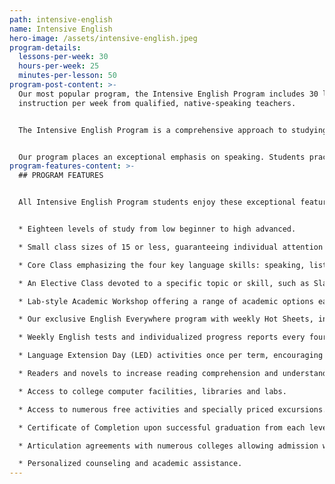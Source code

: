 ```yaml
---
path: intensive-english
name: Intensive English
hero-image: /assets/intensive-english.jpeg
program-details:
  lessons-per-week: 30
  hours-per-week: 25
  minutes-per-lesson: 50
program-post-content: >-
  Our most popular program, the Intensive English Program includes 30 lessons of
  instruction per week from qualified, native-speaking teachers.


  The Intensive English Program is a comprehensive approach to studying English. You'll have the advantage of three different classes: an integrated Core Class at one of 18 FLS levels, a focused elective class covering a specific skill or topic and an Academic Workshop to round out your school day.


  Our program places an exceptional emphasis on speaking. Students practice speaking skills frequently in class, receiving regular guidance and correction from their instructor.
program-features-content: >-
  ## PROGRAM FEATURES


  All Intensive English Program students enjoy these exceptional features:


  * Eighteen levels of study from low beginner to high advanced.

  * Small class sizes of 15 or less, guaranteeing individual attention from your teacher.

  * Core Class emphasizing the four key language skills: speaking, listening, reading and writing

  * An Elective Class devoted to a specific topic or skill, such as Slang, Business English, American Culture, Public Speaking, Grammar, or Composition.

  * Lab-style Academic Workshop offering a range of academic options each week, including Pronunciation Clinics, Conversation Clubs, Homework Labs, Computer Labs, and more.

  * Our exclusive English Everywhere program with weekly Hot Sheets, involving your host family, activity guides and FLS staff in your learning process.

  * Weekly English tests and individualized progress reports every four weeks.

  * Language Extension Day (LED) activities once per term, encouraging students to use English in new settings and contexts.

  * Readers and novels to increase reading comprehension and understanding of American culture (for High Beginner and above).

  * Access to college computer facilities, libraries and labs.

  * Access to numerous free activities and specially priced excursions.

  * Certificate of Completion upon successful graduation from each level.

  * Articulation agreements with numerous colleges allowing admission without a TOEFL score based on completion of the designated FLS level.

  * Personalized counseling and academic assistance.
---
```

